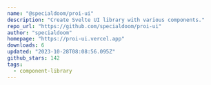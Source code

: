 ```yaml
---
name: "@specialdoom/proi-ui"
description: "Create Svelte UI library with various components."
repo_url: "https://github.com/specialdoom/proi-ui"
author: "specialdoom"
homepage: "https://proi-ui.vercel.app"
downloads: 6
updated: "2023-10-28T08:08:56.095Z"
github_stars: 142
tags: 
  - component-library
---
```

